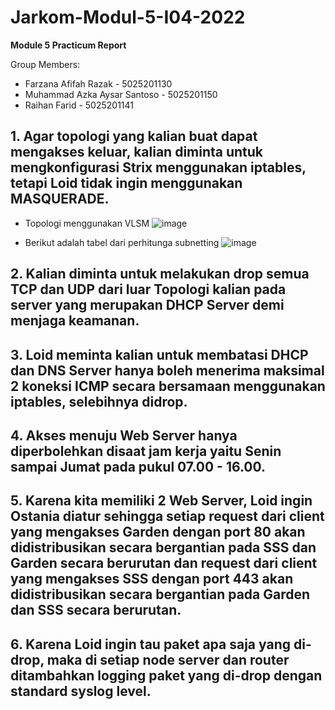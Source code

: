 # Jarkom-Modul-5-I04-2022

**Module 5 Practicum Report**

Group Members:

+ Farzana Afifah Razak - 5025201130
+ Muhammad Azka Aysar Santoso - 5025201150
+ Raihan Farid - 5025201141


## 1. Agar topologi yang kalian buat dapat mengakses keluar, kalian diminta untuk mengkonfigurasi Strix menggunakan iptables, tetapi Loid tidak ingin menggunakan MASQUERADE.

- Topologi menggunakan VLSM 
![image](https://user-images.githubusercontent.com/81352414/206863677-f1d9c123-5316-4bff-9e38-c8361656c2f1.png)

- Berikut adalah tabel dari perhitunga subnetting
![image](https://user-images.githubusercontent.com/81352414/206863724-1787f0f9-f8d8-419d-bdf8-46b9c190a957.png)

## 2. Kalian diminta untuk melakukan drop semua TCP dan UDP dari luar Topologi kalian pada server yang merupakan DHCP Server demi menjaga keamanan.

## 3. Loid meminta kalian untuk membatasi DHCP dan DNS Server hanya boleh menerima maksimal 2 koneksi ICMP secara bersamaan menggunakan iptables, selebihnya didrop.


## 4. Akses menuju Web Server hanya diperbolehkan disaat jam kerja yaitu Senin sampai Jumat pada pukul 07.00 - 16.00.

## 5. Karena kita memiliki 2 Web Server, Loid ingin Ostania diatur sehingga setiap request dari client yang mengakses Garden dengan port 80 akan didistribusikan secara bergantian pada SSS dan Garden secara berurutan dan request dari client yang mengakses SSS dengan port 443 akan didistribusikan secara bergantian pada Garden dan SSS secara berurutan.

## 6. Karena Loid ingin tau paket apa saja yang di-drop, maka di setiap node server dan router ditambahkan logging paket yang di-drop dengan standard syslog level.
